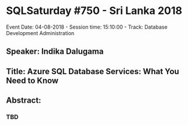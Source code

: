# SQLSaturday #750 - Sri Lanka 2018
Event Date: 04-08-2018 - Session time: 15:10:00 - Track: Database Development  Administration
## Speaker: Indika Dalugama
## Title: Azure SQL Database Services: What You Need to Know
## Abstract:
### TBD
